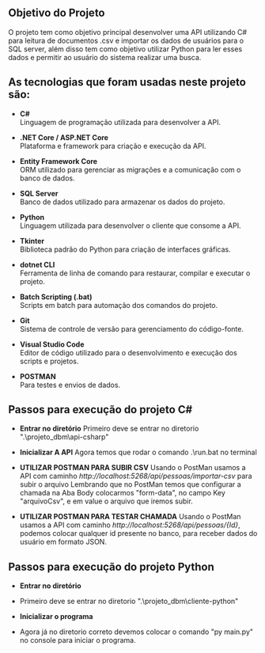 ## Objetivo do Projeto

O projeto tem como objetivo principal desenvolver uma API utilizando C# para leitura de documentos .csv e importar os dados de usuários para o SQL server, além disso tem como objetivo utilizar Python para ler esses dados e permitir ao usuário do sistema realizar uma busca.

## As tecnologias que foram usadas neste projeto são:

- **C#**  
  Linguagem de programação utilizada para desenvolver a API.

- **.NET Core / ASP.NET Core**  
  Plataforma e framework para criação e execução da API.

- **Entity Framework Core**  
  ORM utilizado para gerenciar as migrações e a comunicação com o banco de dados.

- **SQL Server**  
  Banco de dados utilizado para armazenar os dados do projeto.

- **Python**  
  Linguagem utilizada para desenvolver o cliente que consome a API.

- **Tkinter**  
  Biblioteca padrão do Python para criação de interfaces gráficas.

- **dotnet CLI**  
  Ferramenta de linha de comando para restaurar, compilar e executar o projeto.

- **Batch Scripting (.bat)**  
  Scripts em batch para automação dos comandos do projeto.

- **Git**  
  Sistema de controle de versão para gerenciamento do código-fonte.

- **Visual Studio Code**  
  Editor de código utilizado para o desenvolvimento e execução dos scripts e projetos.

- **POSTMAN**  
  Para testes e envios de dados.


## Passos para execução do projeto C#

- **Entrar no diretório**
    Primeiro deve se entrar no diretorio ".\projeto_dbm\api-csharp"

- **Inicializar A API**
  Agora temos que rodar o comando  .\run.bat no terminal
  
- **UTILIZAR POSTMAN PARA SUBIR CSV**
  Usando o PostMan usamos a API com caminho *http://localhost:5268/api/pessoas/importar-csv* para subir o arquivo
  Lembrando que no PostMan temos que configurar a chamada na Aba Body colocarmos "form-data", no campo Key "arquivoCsv",
  e em value o arquivo que iremos subir.

- **UTILIZAR POSTMAN PARA TESTAR CHAMADA**
  Usando o PostMan usamos a API com caminho *http://localhost:5268/api/pessoas/{Id}*, podemos colocar qualquer id presente no banco,
  para receber dados do usuário em formato JSON.


## Passos para execução do projeto Python

- **Entrar no diretório**
- 
    Primeiro deve se entrar no diretorio ".\projeto_dbm\cliente-python"

- **Inicializar o programa**
- 
    Agora já no diretorio correto devemos colocar o comando "py main.py" no console para iniciar o programa.